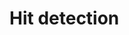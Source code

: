 <script setup>
	import Origin from "../../src/views/Origin.vue";
</script>

# Hit detection

<div class="example">
	<Origin></Origin>
</div>